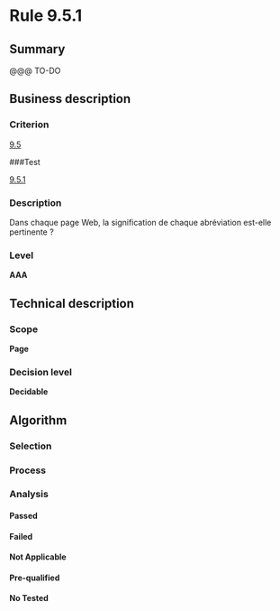 # Rule 9.5.1

## Summary

@@@ TO-DO

## Business description

### Criterion

[9.5](http://references.modernisation.gouv.fr/sites/default/files/RGAA3_RC2-1/referentiel_technique.htm#crit-9-5)

###Test

[9.5.1](http://references.modernisation.gouv.fr/sites/default/files/RGAA3_RC2-1/referentiel_technique.htm#test-9-5-1)

### Description

Dans chaque page Web, la signification de chaque abr&eacute;viation est-elle pertinente ?

### Level

**AAA**

## Technical description

### Scope

**Page**

### Decision level

**Decidable**

## Algorithm

### Selection

### Process

### Analysis

#### Passed

#### Failed

#### Not Applicable

#### Pre-qualified

#### No Tested 






